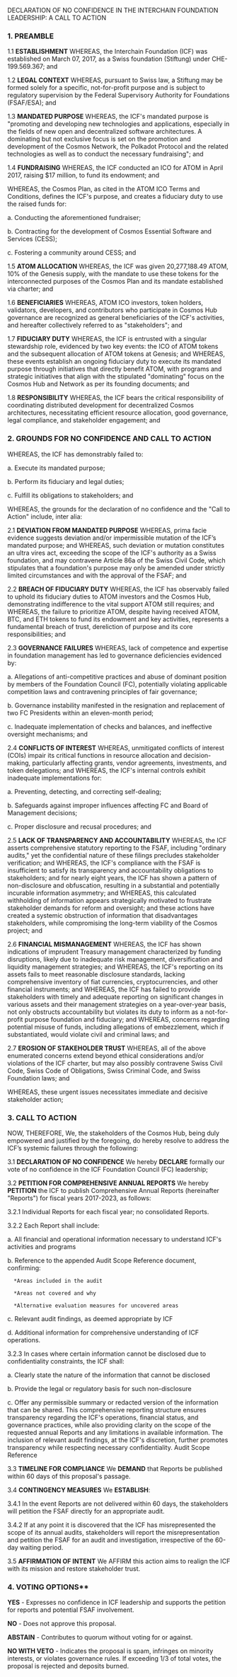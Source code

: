 DECLARATION OF NO CONFIDENCE IN THE INTERCHAIN FOUNDATION LEADERSHIP: A CALL TO ACTION 

### 1. 	**PREAMBLE**

1.1 	**ESTABLISHMENT** 
WHEREAS, the Interchain Foundation (ICF) was established on March 07, 2017, as a Swiss foundation (Stiftung) under CHE-199.569.367; and 

1.2 	**LEGAL CONTEXT** 
WHEREAS, pursuant to Swiss law, a Stiftung may be formed solely for a specific, not-for-profit purpose and is subject to regulatory supervision by the Federal Supervisory Authority for Foundations (FSAF/ESA); and 

1.3 	**MANDATED PURPOSE** 
WHEREAS, the ICF's mandated purpose is "promoting and developing new technologies and applications, especially in the fields of new open and decentralized software architectures. A dominating but not exclusive focus is set on the promotion and development of the Cosmos Network, the Polkadot Protocol and the related technologies as well as to conduct the necessary fundraising"; and 

1.4 	**FUNDRAISING** 
WHEREAS, the ICF conducted an ICO for ATOM in April 2017, raising $17 million, to fund its endowment; and 

WHEREAS, the Cosmos Plan, as cited in the ATOM ICO Terms and Conditions, defines the ICF's purpose, and creates a fiduciary duty to use the raised funds for: 
  
  a. Conducting the aforementioned fundraiser; 
  
  b. Contracting for the development of Cosmos Essential Software and Services (CESS); 
  
  c. Fostering a community around CESS; and 

1.5 	**ATOM ALLOCATION** 
WHEREAS, the ICF was given 20,277,188.49 ATOM, 10% of the Genesis supply, with the mandate to use these tokens for the interconnected purposes of the Cosmos Plan and its mandate established via charter; and 

1.6 	**BENEFICIARIES** 
WHEREAS, ATOM ICO investors, token holders, validators, developers, and contributors who participate in Cosmos Hub governance are recognized as general beneficiaries of the ICF's activities, and hereafter collectively referred to as "stakeholders"; and 

1.7 	**FIDUCIARY DUTY**
WHEREAS, the ICF is entrusted with a singular stewardship role, evidenced by two key events: the ICO of ATOM tokens and the subsequent allocation of ATOM tokens at Genesis; and 
WHEREAS, these events establish an ongoing fiduciary duty to execute its mandated purpose through initiatives that directly benefit ATOM, with programs and strategic initiatives that align with the stipulated "dominating" focus on the Cosmos Hub and Network as per its founding documents; and 

1.8 	**RESPONSIBILITY** 
WHEREAS, the ICF bears the critical responsibility of coordinating distributed development for decentralized Cosmos architectures, necessitating efficient resource allocation, good governance, legal compliance, and stakeholder engagement; and 

### 2. 	**GROUNDS FOR NO CONFIDENCE AND CALL TO ACTION** 
WHEREAS, the ICF has demonstrably failed to: 
 
  a. Execute its mandated purpose; 
 
  b. Perform its fiduciary and legal duties; 
 
  c. Fulfill its obligations to stakeholders; and 

WHEREAS, the grounds for the declaration of no confidence and the "Call to Action" include, inter alia: 

2.1 	**DEVIATION FROM MANDATED PURPOSE** 
WHEREAS, prima facie evidence suggests deviation and/or impermissible mutation of the ICF’s mandated purpose; and 
WHEREAS, such deviation or mutation constitutes an ultra vires act, exceeding the scope of the ICF's authority as a Swiss foundation, and may contravene Article 86a of the Swiss Civil Code, which stipulates that a foundation's purpose may only be amended under strictly limited circumstances and with the approval of the FSAF; and 

2.2 	**BREACH OF FIDUCIARY DUTY** 
WHEREAS, the ICF has observably failed to uphold its fiduciary duties to ATOM investors and the Cosmos Hub, demonstrating indifference to the vital support ATOM still requires; and 
WHEREAS, the failure to prioritize ATOM, despite having received ATOM, BTC, and ETH tokens to fund its endowment and key activities, represents a fundamental breach of trust, dereliction of purpose and its core responsibilities; and 

2.3 	**GOVERNANCE FAILURES** 
WHEREAS, lack of competence and expertise in foundation management has led to governance deficiencies evidenced by: 
 
  a. Allegations of anti-competitive practices and abuse of dominant position by members of the Foundation Council (FC), potentially violating applicable competition laws and contravening principles of fair governance; 

  b. Governance instability manifested in the resignation and replacement of two FC Presidents within an eleven-month period;
 
  c. Inadequate implementation of checks and balances, and ineffective oversight mechanisms; and 

2.4 	**CONFLICTS OF INTEREST** 
WHEREAS, unmitigated conflicts of interest (COIs) impair its critical functions in resource allocation and decision-making, particularly affecting grants, vendor agreements, investments, and token delegations; and 
WHEREAS, the ICF's internal controls exhibit inadequate implementations for: 
  
  a. Preventing, detecting, and correcting self-dealing; 
 
  b. Safeguards against improper influences affecting FC and Board of Management decisions; 
 
  c. Proper disclosure and recusal procedures; and 

2.5 	**LACK OF TRANSPARENCY AND ACCOUNTABILITY** 
WHEREAS, the ICF asserts comprehensive statutory reporting to the FSAF, including "ordinary audits," yet the confidential nature of these filings precludes stakeholder verification; and 
WHEREAS, the ICF's compliance with the FSAF is insufficient to satisfy its transparency and accountability obligations to stakeholders; and for nearly eight years, the ICF has shown a pattern of non-disclosure and obfuscation, resulting in a substantial and potentially incurable information asymmetry; and 
WHEREAS, this calculated withholding of information appears strategically motivated to frustrate stakeholder demands for reform and oversight; and these actions have created a systemic obstruction of information that disadvantages stakeholders, while compromising the long-term viability of the Cosmos project; and 

2.6 	**FINANCIAL MISMANAGEMENT** 
WHEREAS, the ICF has shown indications of imprudent Treasury management characterized by funding disruptions, likely due to inadequate risk management, diversification and liquidity management strategies; and 
WHEREAS, the ICF's reporting on its assets fails to meet reasonable disclosure standards, lacking comprehensive inventory of fiat currencies, cryptocurrencies, and other financial instruments; and 
WHEREAS, the ICF has failed to provide stakeholders with timely and adequate reporting on significant changes in various assets and their management strategies on a year-over-year basis, not only obstructs accountability but violates its duty to inform as a not-for-profit purpose foundation and fiduciary; and 
WHEREAS, concerns regarding potential misuse of funds, including allegations of embezzlement, which if substantiated, would violate civil and criminal laws; and 

2.7 	**EROSION OF STAKEHOLDER TRUST** 
WHEREAS, all of the above enumerated concerns extend beyond ethical considerations and/or violations of the ICF charter, but may also possibly contravene Swiss Civil Code, Swiss Code of Obligations, Swiss Criminal Code, and Swiss Foundation laws; and

WHEREAS, these urgent issues necessitates immediate and decisive stakeholder action; 

### 3. 	CALL TO ACTION 
NOW, THEREFORE, We, the stakeholders of the Cosmos Hub, being duly empowered and justified by the foregoing, do hereby resolve to address the ICF’s systemic failures through the following: 

3.1 	**DECLARATION OF NO CONFIDENCE** 
We hereby **DECLARE** formally our vote of no confidence in the ICF Foundation Council (FC) leadership; 

3.2 	**PETITION FOR COMPREHENSIVE ANNUAL REPORTS** 
We hereby **PETITION** the ICF to publish Comprehensive Annual Reports (hereinafter "Reports") for fiscal years 2017-2023, as follows: 

3.2.1 Individual Reports for each fiscal year; no consolidated Reports. 

3.2.2 Each Report shall include: 
  
  a. All financial and operational information necessary to understand ICF's activities and programs 
 
  b. Reference to the appended Audit Scope Reference document, confirming: 
     
      *Areas included in the audit 
     
      *Areas not covered and why 
      
      *Alternative evaluation measures for uncovered areas 
 
  c. Relevant audit findings, as deemed appropriate by ICF 
 
  d. Additional information for comprehensive understanding of ICF operations. 

3.2.3 In cases where certain information cannot be disclosed due to confidentiality constraints, the ICF shall: 

a. Clearly state the nature of the information that cannot be disclosed 

b. Provide the legal or regulatory basis for such non-disclosure 

c. Offer any permissible summary or redacted version of the information that can be shared. 
This comprehensive reporting structure ensures transparency regarding the ICF's operations, financial status, and governance practices, while also providing clarity on the scope of the requested annual Reports and any limitations in available information. The inclusion of relevant audit findings, at the ICF's discretion, further promotes transparency while respecting necessary confidentiality. 
Audit Scope Reference 

3.3 **TIMELINE FOR COMPLIANCE** 
We **DEMAND** that Reports be published within 60 days of this proposal's passage. 

3.4 **CONTINGENCY MEASURES** 
We **ESTABLISH**: 

3.4.1 In the event Reports are not delivered within 60 days, the stakeholders will petition the FSAF directly for an appropriate audit.

3.4.2 If at any point it is discovered that the ICF has misrepresented the scope of its annual audits, stakeholders will report the misrepresentation and petition the FSAF for an audit and investigation, irrespective of the 60-day waiting period. 

3.5 **AFFIRMATION OF INTENT** 
We AFFIRM this action aims to realign the ICF with its mission and restore stakeholder trust. 

### 4. VOTING OPTIONS** 

**YES** - Expresses no confidence in ICF leadership and supports the petition for reports and potential FSAF involvement. 

**NO** - Does not approve this proposal. 

**ABSTAIN** - Contributes to quorum without voting for or against. 

**NO WITH VETO** - Indicates the proposal is spam, infringes on minority interests, or violates governance rules. If exceeding 1/3 of total votes, the proposal is rejected and deposits burned.
